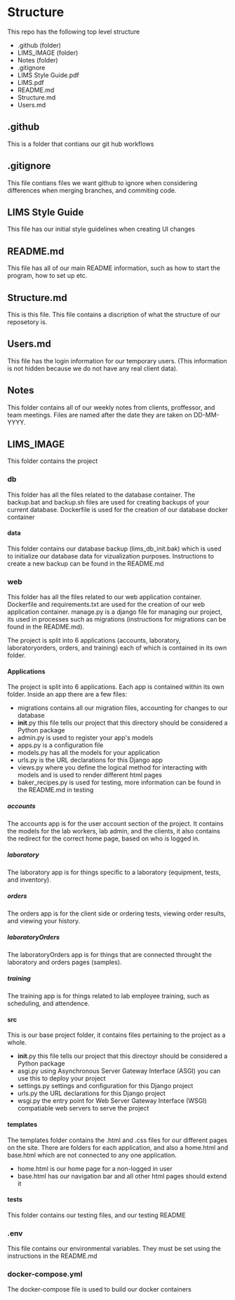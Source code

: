# Structure

This repo has the following top level structure
- .github (folder)
- LIMS_IMAGE (folder)
- Notes (folder)
- .gitignore
- LIMS Style Guide.pdf
- LIMS.pdf
- README.md
- Structure.md
- Users.md

## .github
This is a folder that contians our git hub workflows

## .gitignore
This file contians files we want github to ignore when considering differences when merging branches, and commiting code.

## LIMS Style Guide
This file has our initial style guidelines when creating UI changes

## README.md
This file has all of our main README information, such as how to start the program, how to set up etc.

## Structure.md
This is this file. This file contains a discription of what the structure of our reposetory is.

## Users.md
This file has the login information for our temporary users. (This information is not hidden because we do not have any real client data).

## Notes
This folder contains all of our weekly notes from clients, proffessor, and team meetings. Files are named after the date they are taken on DD-MM-YYYY.

## LIMS_IMAGE
This folder contains the project

### db
This folder has all the files related to the database container. 
The backup.bat and backup.sh files are used for creating backups of your current database. 
Dockerfile is used for the creation of our database docker container

#### data
This folder contains our database backup (lims_db_init.bak) which is used to initialize our database data for vizualization purposes. Instructions to create a new backup can be found in the README.md

### web
This folder has all the files related to our web application container.
Dockerfile and requirements.txt are used for the creation of our web application container.
manage.py is a django file for managing our project, its used in processes such as migrations (instructions for migrations can be found in the README.md).

The project is split into 6 applications (accounts, laboratory, laboratoryorders, orders, and training) each of which is contained in its own folder.

#### Applications
The project is split into 6 applications. Each app is contained within its own folder.
Inside an app there are a few files:
- migrations contains all our migration files, accounting for changes to our database
- __init__.py this file tells our project that this directory should be considered a Python package
- admin.py is used to register your app's models
- apps.py is a configuration file
- models.py has all the models for your application
- urls.py is the URL declarations for this Django app
- views.py where you define the logical method for interacting with models and is used to render different html pages
- baker_recipes.py is used for testing, more information can be found in the README.md in testing

##### accounts
The accounts app is for the user account section of the project. It contains the models for the lab workers, lab admin, and the clients, it also contains the redirect for the correct home page, based on who is logged in.

##### laboratory
The laboratory app is for things specific to a laboratory (equipment, tests, and inventory).

##### orders
The orders app is for the client side or ordering tests, viewing order results, and viewing your history.

##### laboratoryOrders
The laboratoryOrders app is for things that are connected throught the laboratory and orders pages (samples).

##### training
The training app is for things related to lab employee training, such as scheduling, and attendence.

#### src
This is our base project folder, it contains files pertaining to the project as a whole.
- __init__.py this file tells our project that this directoyr should be considered a Python package
- asgi.py using Asynchronous Server Gateway Interface (ASGI) you can use this to deploy your project
- settings.py settings and configuration for this Django project
- urls.py the URL declarations for this Django project
- wsgi.py the entry point for Web Server Gateway Interface (WSGI) compatiable web servers to serve the project

#### templates
The templates folder contains the .html and .css files for our different pages on the site. There are folders for each application, and also a home.html and base.html which are not connected to any one application.
- home.html is our home page for a non-logged in user
- base.html has our navigation bar and all other html pages should extend it

#### tests
This folder contains our testing files, and our testing README

### .env
This file contains our environmental variables. They must be set using the instructions in the README.md

### docker-compose.yml
The docker-compose file is used to build our docker containers
